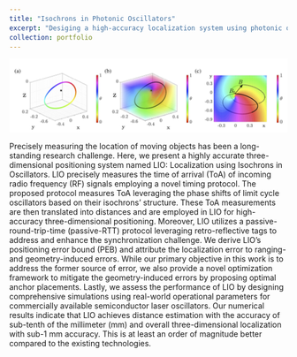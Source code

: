 ```yaml
---
title: "Isochrons in Photonic Oscillators"
excerpt: "Desiging a high-accuracy localization system using photonic oscillators<br/><img src='/images/isophotov.PNG' width='600' height='400'>"
collection: portfolio
---
```


<img src='/images/isophotdet.PNG'><br>

Precisely measuring the location of moving objects has been a long-standing research challenge. Here, we present a highly accurate three-dimensional positioning system named LIO: Localization using Isochrons in Oscillators. LIO precisely measures the time of arrival (ToA) of incoming radio frequency (RF) signals employing a novel timing protocol. The proposed protocol measures ToA leveraging the phase shifts of limit cycle oscillators based on their isochrons’ structure. These ToA measurements are then translated into distances and are employed in LIO for high-accuracy three-dimensional positioning. Moreover, LIO utilizes a passive-round-trip-time (passive-RTT) protocol leveraging retro-reflective tags to address and enhance the synchronization challenge. We derive LIO’s positioning error bound (PEB) and attribute the localization error to ranging- and geometry-induced errors. While our primary objective in this work is to address the former source of error, we also provide a novel optimization framework to mitigate the geometry-induced errors by proposing optimal anchor placements. Lastly, we assess the performance of LIO by designing comprehensive simulations using real-world operational parameters for commercially available semiconductor laser oscillators. Our numerical results indicate that LIO achieves distance estimation with the accuracy of sub-tenth of the millimeter (mm) and overall three-dimensional localization with sub-1 mm accuracy. This is at least an order of magnitude better compared to the existing technologies.  

